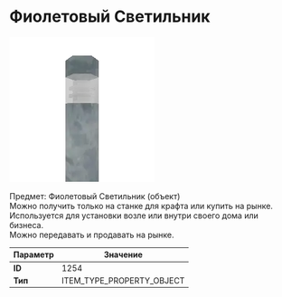 # Фиолетовый Светильник

![Item Image](../img/1254.webp?raw=true)

Предмет: Фиолетовый Светильник (объект)<br>Можно получить только на станке для крафта или купить на рынке.<br>Используется для установки возле или внутри своего дома или бизнеса.<br>Можно передавать и продавать на рынке.


| Параметр | Значение |
|----------|----------|
| **ID** | 1254 |
| **Тип** | ITEM_TYPE_PROPERTY_OBJECT |

